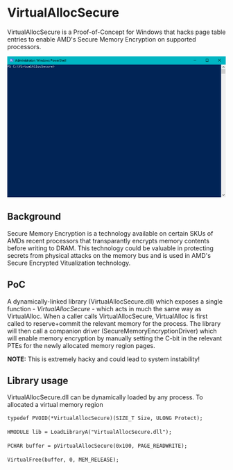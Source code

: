 ﻿# VirtualAllocSecure

VirtualAllocSecure is a Proof-of-Concept for Windows that hacks page table entries to enable AMD's Secure Memory Encryption on supported processors.

![Demo gif](demo.gif)

## Background

Secure Memory Encryption is a technology available on certain SKUs of AMDs recent processors that transparantly encrypts memory contents before writing to DRAM. This technology could be valuable in protecting secrets from physical attacks on the memory bus and is used in AMD's Secure Encrypted Vitualization technology.

## PoC

A dynamically-linked library (VirtualAllocSecure.dll) which exposes a single function - *VirtualAllocSecure* - which acts in much the same way as VirtualAlloc.
When a caller calls VirtualAllocSecure, VirtualAlloc is first called to reserve+commit the relevant memory for the process. The library will then call a companion driver (SecureMemoryEncryptionDriver) which will enable memory encryption by manually setting the C-bit in the relevant PTEs for the newly allocated memory region pages.

**NOTE:** This is extremely hacky and could lead to system instability!

## Library usage

VirtualAllocSecure.dll can be dynamically loaded by any process. To allocated a virtual memory region 

    typedef PVOID(*VirtualAllocSecure)(SIZE_T Size, ULONG Protect);

    HMODULE lib = LoadLibraryA("VirtualAllocSecure.dll");

    PCHAR buffer = pVirtualAllocSecure(0x100, PAGE_READWRITE);
    
    VirtualFree(buffer, 0, MEM_RELEASE);
